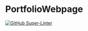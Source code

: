 # PortfolioWebpage
[![GitHub Super-Linter](https://github.com/pmram/PortfolioWebpage/workflows/Lint%20Code%20Base/badge.svg)](https://github.com/marketplace/actions/super-linter)
